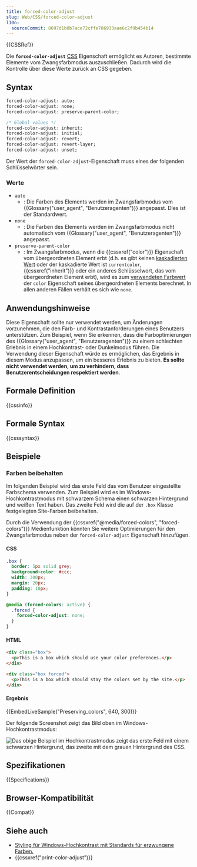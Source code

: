 ```yaml
---
title: forced-color-adjust
slug: Web/CSS/forced-color-adjust
l10n:
  sourceCommit: 8697d1b0b7ace72cffe786933aae6c2f9b454b14
---
```


{{CSSRef}}

Die **`forced-color-adjust`** [CSS](/de/docs/Web/CSS) Eigenschaft ermöglicht es Autoren, bestimmte Elemente vom Zwangsfarbmodus auszuschließen. Dadurch wird die Kontrolle über diese Werte zurück an CSS gegeben.

## Syntax

```css
forced-color-adjust: auto;
forced-color-adjust: none;
forced-color-adjust: preserve-parent-color;

/* Global values */
forced-color-adjust: inherit;
forced-color-adjust: initial;
forced-color-adjust: revert;
forced-color-adjust: revert-layer;
forced-color-adjust: unset;
```

Der Wert der `forced-color-adjust`-Eigenschaft muss eines der folgenden Schlüsselwörter sein.

### Werte

- `auto`
  - : Die Farben des Elements werden im Zwangsfarbmodus vom {{Glossary("user_agent", "Benutzeragenten")}} angepasst. Dies ist der Standardwert.
- `none`
  - : Die Farben des Elements werden im Zwangsfarbmodus nicht automatisch vom {{Glossary("user_agent", "Benutzeragenten")}} angepasst.
- `preserve-parent-color`
  - : Im Zwangsfarbmodus, wenn die {{cssxref("color")}} Eigenschaft vom übergeordneten Element erbt (d.h. es gibt keinen [kaskadierten Wert](/de/docs/Web/CSS/CSS_cascade/Cascade) oder der kaskadierte Wert ist `currentcolor`, {{cssxref("inherit")}} oder ein anderes Schlüsselwort, das vom übergeordneten Element erbt), wird es zum [verwendeten Farbwert](/de/docs/Web/CSS/CSS_cascade/Value_processing#used_value) der `color` Eigenschaft seines übergeordneten Elements berechnet. In allen anderen Fällen verhält es sich wie `none`.

## Anwendungshinweise

Diese Eigenschaft sollte nur verwendet werden, um Änderungen vorzunehmen, die den Farb- und Kontrastanforderungen eines Benutzers unterstützen. Zum Beispiel, wenn Sie erkennen, dass die Farboptimierungen des {{Glossary("user_agent", "Benutzeragenten")}} zu einem schlechten Erlebnis in einem Hochkontrast- oder Dunkelmodus führen. Die Verwendung dieser Eigenschaft würde es ermöglichen, das Ergebnis in diesem Modus anzupassen, um ein besseres Erlebnis zu bieten. **Es sollte nicht verwendet werden, um zu verhindern, dass Benutzerentscheidungen respektiert werden**.

## Formale Definition

{{cssinfo}}

## Formale Syntax

{{csssyntax}}

## Beispiele

### Farben beibehalten

Im folgenden Beispiel wird das erste Feld das vom Benutzer eingestellte Farbschema verwenden. Zum Beispiel wird es im Windows-Hochkontrastmodus mit schwarzem Schema einen schwarzen Hintergrund und weißen Text haben. Das zweite Feld wird die auf der `.box` Klasse festgelegten Site-Farben beibehalten.

Durch die Verwendung der {{cssxref("@media/forced-colors", "forced-colors")}} Medienfunktion könnten Sie weitere Optimierungen für den Zwangsfarbmodus neben der `forced-color-adjust` Eigenschaft hinzufügen.

#### CSS

```css
.box {
  border: 5px solid grey;
  background-color: #ccc;
  width: 300px;
  margin: 20px;
  padding: 10px;
}

@media (forced-colors: active) {
  .forced {
    forced-color-adjust: none;
  }
}
```

#### HTML

```html
<div class="box">
  <p>This is a box which should use your color preferences.</p>
</div>

<div class="box forced">
  <p>This is a box which should stay the colors set by the site.</p>
</div>
```

#### Ergebnis

{{EmbedLiveSample("Preserving_colors", 640, 300)}}

Der folgende Screenshot zeigt das Bild oben im Windows-Hochkontrastmodus:

![Das obige Beispiel im Hochkontrastmodus zeigt das erste Feld mit einem schwarzen Hintergrund, das zweite mit dem grauen Hintergrund des CSS.](windows-high-contrast.jpg)

## Spezifikationen

{{Specifications}}

## Browser-Kompatibilität

{{Compat}}

## Siehe auch

- [Styling für Windows-Hochkontrast mit Standards für erzwungene Farben.](https://blogs.windows.com/msedgedev/2020/09/17/styling-for-windows-high-contrast-with-new-standards-for-forced-colors/)
- {{cssxref("print-color-adjust")}}
